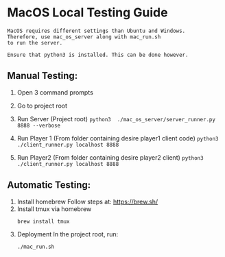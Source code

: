 # MacOS Local Testing Guide
    MacOS requires different settings than Ubuntu and Windows.
    Therefore, use mac_os_server along with mac_run.sh
    to run the server.

    Ensure that python3 is installed. This can be done however.

## Manual Testing:
1. Open 3 command prompts

2. Go to project root

3. Run Server (Project root)
    `python3  ./mac_os_server/server_runner.py 8888 --verbose`

4. Run Player 1 (From folder containing desire player1 client code)
    `python3  ./client_runner.py localhost 8888`

5. Run Player2 (From folder containing desire player2 client)
    `python3  ./client_runner.py localhost 8888`

## Automatic Testing:
1. Install homebrew
    Follow steps at: https://brew.sh/
2. Install tmux via homebrew
    ```
    brew install tmux
    ```
3. Deployment
    In the project root, run:
    ```
    ./mac_run.sh
    ```
